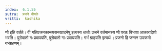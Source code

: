 ```yaml
---
index:  6.1.55
sutra:  प्रजने वीयतेः
vritti:  kashika 
---
```


णौ इति वर्तते। वी गतिप्रजनकान्त्यसनखादनेषु इत्यस्य धातोः प्रजने वर्तमानस्य णौ परतः विभाषा आकारादेशो भवति। पुरोवातो गः प्रवापयति, पुरोवातो गाः प्रवाययति। गर्भं ग्राहयति इत्यर्थः। प्रजनो हि जन्मन उपक्रमो गर्भग्रहणम्।

